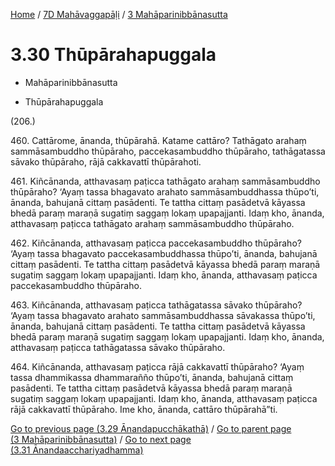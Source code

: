 
[Home](/) / [7D Mahāvaggapāḷi](../../7D.md) / [3 Mahāparinibbānasutta](../3.md)

# 3.30 Thūpārahapuggala

* Mahāparinibbānasutta

* Thūpārahapuggala

(206.)

460\. Cattārome, ānanda, thūpārahā. Katame cattāro? Tathāgato arahaṃ sammāsambuddho thūpāraho, paccekasambuddho thūpāraho, tathāgatassa sāvako thūpāraho, rājā cakkavattī thūpārahoti.

461\. Kiñcānanda, atthavasaṃ paṭicca tathāgato arahaṃ sammāsambuddho thūpāraho? ‘Ayaṃ tassa bhagavato arahato sammāsambuddhassa thūpo’ti, ānanda, bahujanā cittaṃ pasādenti. Te tattha cittaṃ pasādetvā kāyassa bhedā paraṃ maraṇā sugatiṃ saggaṃ lokaṃ upapajjanti. Idaṃ kho, ānanda, atthavasaṃ paṭicca tathāgato arahaṃ sammāsambuddho thūpāraho.

462\. Kiñcānanda, atthavasaṃ paṭicca paccekasambuddho thūpāraho? ‘Ayaṃ tassa bhagavato paccekasambuddhassa thūpo’ti, ānanda, bahujanā cittaṃ pasādenti. Te tattha cittaṃ pasādetvā kāyassa bhedā paraṃ maraṇā sugatiṃ saggaṃ lokaṃ upapajjanti. Idaṃ kho, ānanda, atthavasaṃ paṭicca paccekasambuddho thūpāraho.

463\. Kiñcānanda, atthavasaṃ paṭicca tathāgatassa sāvako thūpāraho? ‘Ayaṃ tassa bhagavato arahato sammāsambuddhassa sāvakassa thūpo’ti, ānanda, bahujanā cittaṃ pasādenti. Te tattha cittaṃ pasādetvā kāyassa bhedā paraṃ maraṇā sugatiṃ saggaṃ lokaṃ upapajjanti. Idaṃ kho, ānanda, atthavasaṃ paṭicca tathāgatassa sāvako thūpāraho.

464\. Kiñcānanda, atthavasaṃ paṭicca rājā cakkavattī thūpāraho? ‘Ayaṃ tassa dhammikassa dhammarañño thūpo’ti, ānanda, bahujanā cittaṃ pasādenti. Te tattha cittaṃ pasādetvā kāyassa bhedā paraṃ maraṇā sugatiṃ saggaṃ lokaṃ upapajjanti. Idaṃ kho, ānanda, atthavasaṃ paṭicca rājā cakkavattī thūpāraho. Ime kho, ānanda, cattāro thūpārahā”ti.

[Go to previous page (3.29 Ānandapucchākathā)](3.29.md) / [Go to parent page (3 Mahāparinibbānasutta)](../3.md) / [Go to next page (3.31 Ānandaacchariyadhamma)](3.31.md)


